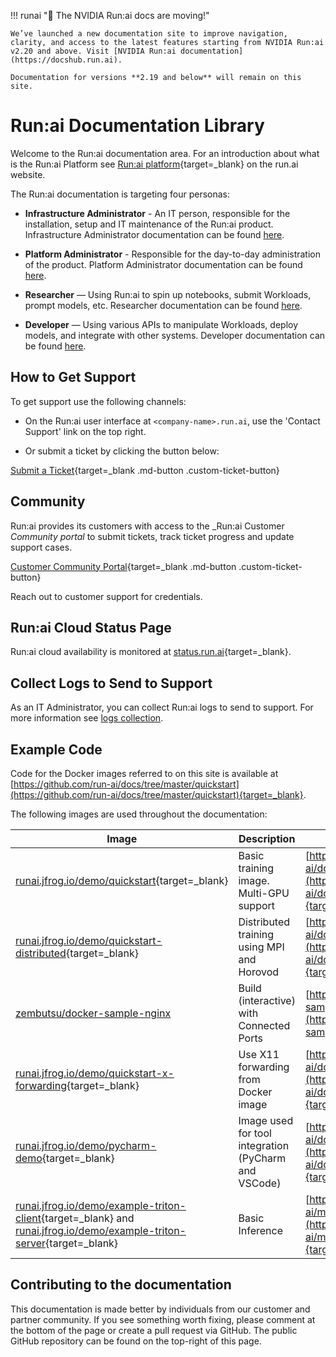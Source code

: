 !!! runai "📣 The NVIDIA Run:ai docs are moving!"
   
    We’ve launched a new documentation site to improve navigation, clarity, and access to the latest features starting from NVIDIA Run:ai v2.20 and above. Visit [NVIDIA Run:ai documentation](https://docshub.run.ai).

    Documentation for versions **2.19 and below** will remain on this site.


# Run:ai Documentation Library


Welcome to the Run:ai documentation area. For an introduction about what is the Run:ai Platform see [Run:ai platform](https://www.run.ai/platform/){target=_blank} on the run.ai website.

The Run:ai documentation is targeting four personas:

* __Infrastructure Administrator__ - An IT person, responsible for the installation, setup and IT maintenance of the Run:ai product. Infrastructure Administrator documentation can be found [here](../admin/overview-administrator.md).

* __Platform Administrator__ - Responsible for the day-to-day administration of the product. Platform Administrator documentation can be found [here](../platform-admin/overview.md).


* __Researcher__ — Using Run:ai to spin up notebooks, submit Workloads, prompt models, etc. Researcher documentation can be found [here](../Researcher/overview-researcher.md).

* __Developer__ — Using various APIs to manipulate Workloads, deploy models, and integrate with other systems. Developer documentation can be found [here](../developer/overview-developer.md).

## How to Get Support

To get support use the following channels:

* On the Run:ai user interface at `<company-name>.run.ai`, use the 'Contact Support' link on the top right.

* Or submit a ticket by clicking the button below:

[Submit a Ticket](https://runai.secure.force.com/casesupport/CreateCaseForm){target=_blank .md-button .custom-ticket-button}



## Community 

Run:ai provides its customers with access to the _Run:ai Customer _Community portal_ to submit tickets, track ticket progress and update support cases.

[Customer Community Portal](https://runai-support.force.com/community/s/){target=_blank .md-button .custom-ticket-button}

Reach out to customer support for credentials.


## Run:ai Cloud Status Page

Run:ai cloud availability is monitored at [status.run.ai](https://status.run.ai){target=_blank}.

## Collect Logs to Send to Support

As an IT Administrator, you can collect Run:ai logs to send to support. For more information see [logs collection](../admin/troubleshooting/logs-collection.md).

## Example Code

Code for the Docker images referred to on this site is available at [https://github.com/run-ai/docs/tree/master/quickstart](https://github.com/run-ai/docs/tree/master/quickstart){target=_blank}.

The following images are used throughout the documentation:

|  Image | Description | Source |
|--------|-------------|--------|
| [runai.jfrog.io/demo/quickstart](https://runai.jfrog.io/artifactory/demo/quickstart){target=_blank} | Basic training image. Multi-GPU support | [https://github.com/run-ai/docs/tree/master/quickstart/main](https://github.com/run-ai/docs/tree/master/quickstart/main){target=_blank} | 
| [runai.jfrog.io/demo/quickstart-distributed](https://runai.jfrog.io/artifactory/demo/quickstart-distributed){target=_blank} | Distributed training using MPI and Horovod | [https://github.com/run-ai/docs/tree/master/quickstart/distributed](https://github.com/run-ai/docs/tree/master/quickstart/distributed){target=_blank} | 
| [zembutsu/docker-sample-nginx](https://hub.docker.com/r/zembutsu/docker-sample-nginx) | Build (interactive) with Connected Ports | [https://github.com/zembutsu/docker-sample-nginx](https://github.com/zembutsu/docker-sample-nginx){target=_blank} | 
| [runai.jfrog.io/demo/quickstart-x-forwarding](https://runai.jfrog.io/artifactory/demo/quickstart-x-forwarding){target=_blank} | Use X11 forwarding from Docker image | [https://github.com/run-ai/docs/tree/master/quickstart/x-forwarding](https://github.com/run-ai/docs/tree/master/quickstart/x-forwarding){target=_blank} | 
| [runai.jfrog.io/demo/pycharm-demo](https://runai.jfrog.io/artifactory/demo/pycharm-demo){target=_blank} | Image used for tool integration (PyCharm and VSCode) | [https://github.com/run-ai/docs/tree/master/quickstart/python%2Bssh](https://github.com/run-ai/docs/tree/master/quickstart/python%2Bssh){target=_blank} |
| [runai.jfrog.io/demo/example-triton-client](https://runai.jfrog.io/artifactory/demo/example-triton-client){target=_blank} and  [runai.jfrog.io/demo/example-triton-server](https://runai.jfrog.io/artifactory/demo/example-triton-server){target=_blank} |  Basic Inference | [https://github.com/run-ai/models/tree/main/models/triton](https://github.com/run-ai/models/tree/main/models/triton){target=_blank} |

## Contributing to the documentation

This documentation is made better by individuals from our customer and partner community. If you see something worth fixing, please comment at the bottom of the page or create a pull request via GitHub. The public GitHub repository can be found on the top-right of this page. 
